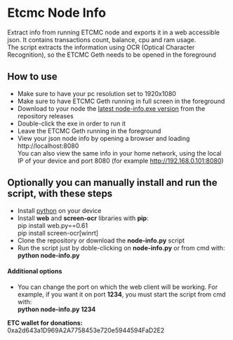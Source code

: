 # Etcmc Node Info
Extract info from running ETCMC node and exports it in a web accessible json.
It contains transactions count, balance, cpu and ram usage.<br>
The script extracts the information using OCR (Optical Character Recognition), so the ETCMC Geth needs to be opened in the foreground

## How to use
- Make sure to have your pc resolution set to 1920x1080
- Make sure to have ETCMC Geth running in full screen in the foreground
- Download to your node the [latest node-info.exe version](https://github.com/dcrypt11/etcmc-node-info/releases/latest) from the repository releases
- Double-click the exe in order to run it
- Leave the ETCMC Geth running in the foreground
- View your json node info by opening a browser and loading http://localhost:8080<br>You can also view the same info in your home network, using the local IP of your device and port 8080 (for example http://192.168.0.101:8080)

## Optionally you can manually install and run the script, with these steps
- Install [python](https://www.python.org/downloads/) on your device
- Install **web** and **screen-ocr** libraries with **pip**:<br>pip install web.py==0.61<br>pip install screen-ocr[winrt]
- Clone the repository or download the **node-info.py** script
- Run the script just by doble-clicking on **node-info.py** or from cmd with: **python node-info.py**
#### Additional options
- You can change the port on which the web client will be working. For example, if you want it on port **1234**, you must start the script from cmd with:<br>**python node-info.py 1234**

**ETC wallet for donations:**
0xa2d643a1D969A2A7758453e720e5944594FaD2E2